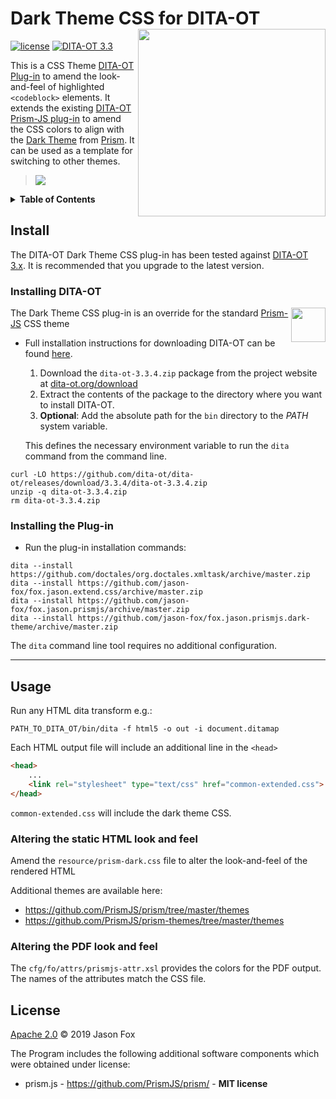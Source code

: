 # Dark Theme CSS for DITA-OT  [<img src="https://jason-fox.github.io/fox.jason.prismjs/prismjs.png" align="right" width="300">](https://prismjsdita-ot.rtfd.io/)

[![license](https://img.shields.io/github/license/jason-fox/fox.jason.prismjs.dark-theme.svg)](http://www.apache.org/licenses/LICENSE-2.0)
[![DITA-OT 3.3](https://img.shields.io/badge/DITA--OT-3.3-blue.svg)](http://www.dita-ot.org/3.3/)

This is a CSS Theme [DITA-OT Plug-in](https://www.dita-ot.org/plugins) to amend the look-and-feel of highlighted `<codeblock>` elements. It extends the existing [DITA-OT Prism-JS plug-in](https://github.com/jason-fox/fox.jason.prismjs) to amend the CSS colors to align with the [Dark Theme](https://github.com/PrismJS/prism/blob/master/themes/prism-dark.css) from [Prism](https://prismjs.com/). It can be used as a template for switching to other themes.

> ![](https://jason-fox.github.io/fox.jason.prismjs/highlighted-dark.png)

<details>
<summary><strong>Table of Contents</strong></summary>

-   [Install](#install)
    -   [Installing DITA-OT](#installing-dita-ot)
    -   [Installing the Plug-in](#installing-the-plug-in)
-   [Usage](#usage)
-   [License](#license)

</details>

## Install

The DITA-OT Dark Theme CSS plug-in has been tested against [DITA-OT 3.x](http://www.dita-ot.org/download). It is
recommended that you upgrade to the latest version.

### Installing DITA-OT

<a href="https://www.dita-ot.org"><img src="https://www.dita-ot.org/images/dita-ot-logo.svg" align="right" height="55"></a>

The Dark Theme CSS plug-in is an override for the standard [Prism-JS](https://github.com/jason-fox/fox.jason.prismjs) CSS theme

-   Full installation instructions for downloading DITA-OT can be found
    [here](https://www.dita-ot.org/3.3/topics/installing-client.html).

    1.  Download the `dita-ot-3.3.4.zip` package from the project website at
        [dita-ot.org/download](https://www.dita-ot.org/download)
    2.  Extract the contents of the package to the directory where you want to install DITA-OT.
    3.  **Optional**: Add the absolute path for the `bin` directory to the _PATH_ system variable.

    This defines the necessary environment variable to run the `dita` command from the command line.

```console
curl -LO https://github.com/dita-ot/dita-ot/releases/download/3.3.4/dita-ot-3.3.4.zip
unzip -q dita-ot-3.3.4.zip
rm dita-ot-3.3.4.zip
```

### Installing the Plug-in

-   Run the plug-in installation commands:

```console
dita --install https://github.com/doctales/org.doctales.xmltask/archive/master.zip
dita --install https://github.com/jason-fox/fox.jason.extend.css/archive/master.zip
dita --install https://github.com/jason-fox/fox.jason.prismjs/archive/master.zip
dita --install https://github.com/jason-fox/fox.jason.prismjs.dark-theme/archive/master.zip
```

The `dita` command line tool requires no additional configuration.

---

## Usage

Run any HTML dita transform e.g.:

```console
PATH_TO_DITA_OT/bin/dita -f html5 -o out -i document.ditamap
```

Each HTML output file will include an additional line in the `<head>`

```html
<head>
    ...
    <link rel="stylesheet" type="text/css" href="common-extended.css">
</head>
```

`common-extended.css` will include the dark theme CSS.

### Altering the static HTML look and feel

Amend the `resource/prism-dark.css` file to alter the look-and-feel of the rendered HTML

Additional themes are available here:
* https://github.com/PrismJS/prism/tree/master/themes
* https://github.com/PrismJS/prism-themes/tree/master/themes

### Altering the PDF look and feel

The `cfg/fo/attrs/prismjs-attr.xsl` provides the colors for the PDF output. The names of the attributes match the CSS
file.


## License

[Apache 2.0](LICENSE) © 2019 Jason Fox

The Program includes the following additional software components which were obtained under license:

-   prism.js - https://github.com/PrismJS/prism/ - **MIT license**
